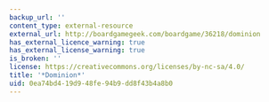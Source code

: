 ```yaml
---
backup_url: ''
content_type: external-resource
external_url: http://boardgamegeek.com/boardgame/36218/dominion
has_external_licence_warning: true
has_external_license_warning: true
is_broken: ''
license: https://creativecommons.org/licenses/by-nc-sa/4.0/
title: '*Dominion*'
uid: 0ea74bd4-19d9-48fe-94b9-dd8f43b4a8b0
---
```

